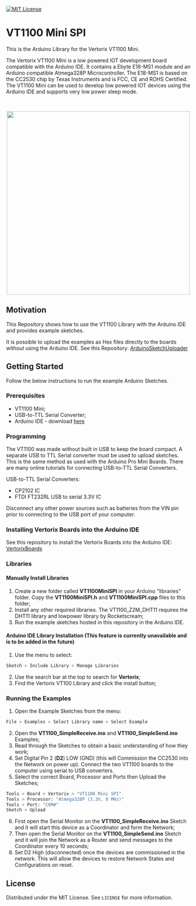 <!-- PROJECT SHIELDS -->
<!--
*** I'm using markdown "reference style" links for readability.
*** Reference links are enclosed in brackets [ ] instead of parentheses ( ).
*** See the bottom of this document for the declaration of the reference variables
*** for contributors-url, forks-url, etc. This is an optional, concise syntax you may use.
*** https://www.markdownguide.org/basic-syntax/#reference-style-links
-->
[![MIT License][license-shield]][license-url]

<!-- Title -->
# VT1100 Mini SPI

<!-- Introduction -->
This is the Arduino Library for the Vertorix VT1100 Mini.

The Vertorix VT1100 Mini is a low powered IOT development board compatible with the Arduino IDE.  It contains a Ebyte E18-MS1 module and an Arduino compatible Atmega328P Microcontroller.  The E18-MS1 is based on the CC2530 chip by Texas Instruments and is FCC, CE and ROHS Certified.  The VT1100 Mini can be used to develop low powered IOT devices using the Arduino IDE and supports very low power sleep mode.

<!-- PROJECT LOGO -->
<!--
Place Logo here
-->
<br/>

<p align="center">
<img src="https://github.com/VertorixAU/VertorixAU.github.io/raw/main/Images/VT1100/VT1100Side.png" width="500" height="500">

<br/>

<!-- MOTIVATION -->
## Motivation

This Repository shows how to use the VT1100 Library with the Arduino IDE and provides example sketches.

It is possible to upload the examples as Hex files directly to the boards without using the Arduino IDE.  See this Repository: [ArduinoSketchUploader](https://github.com/VertorixAU/ArduinoSketchUploader)

<!-- GETTING STARTED -->
## Getting Started

Follow the below instructions to run the example Arduino Sketches.

### Prerequisites

* VT1100 Mini;
* USB-to-TTL Serial Converter;
* Arduino IDE - download [here](https://www.arduino.cc/en/main/software)

### Programming

The VT1100 was made without built in USB to keep the board compact.  A separate USB to TTL Serial converter must be used to upload sketches.  This is the same method as used with the Arduino Pro Mini Boards.  There are many online tutorials for connecting USB-to-TTL Serial Converters.   

USB-to-TTL Serial Converters:
* CP2102 IC
* FTDI FT232RL USB to serial 3.3V IC

Disconnect any other power sources such as batteries from the VIN pin prior to connecting to the USB port of your computer.

### Installing Vertorix Boards into the Arduino IDE

See this repository to install the Vertorix Boards into the Arduino IDE: [VertorixBoards](https://github.com/VertorixAU/VertorixBoards)

### Libraries

#### Manually Install Libraries

1. Create a new folder called **VT1100MiniSPI** in your Arduino "libraries" folder. Copy the **VT1100MiniSPI.h** and **VT1100MiniSPI.cpp** files to this folder;
2. Install any other required libraries.  The VT1100_Z2M_DHT11 requires the DHT11 library and lowpower library by Rocketscream;
3. Run the example sketches hosted in this repository in the Arduino IDE.

#### Arduino IDE Library Installation (This feature is currently unavailable and is to be added in the future)

1. Use the menu to select:
```sh
Sketch > Include Library > Manage Libraries
```
2. Use the search bar at the top to search for **Vertorix**;
3. Find the Vertorix VT100 Library and click the install button;

### Running the Examples

1. Open the Example Sketches from the menu:
```sh
File > Examples > Select Library name > Select Example
```
2. Open the **VT1100_SimpleReceive.ino** and **VT1100_SimpleSend.ino** Examples;
3. Read through the Sketches to obtain a basic understanding of how they work;
4. Set Digital Pin 2 (**D2**) LOW (GND) (this will Commission the CC2530 into the Network on power up).  Connect the two VT1100 boards to the computer using serial to USB converters.
5. Select the correct Board, Processor and Ports then Upload the Sketches;
```sh
Tools > Board > Vertorix > "VT1100 Mini SPI"
Tools > Processor: "Atmega328P (3.3V, 8 MHz)"
Tools > Port: "COM#"
Sketch > Upload
```
6. First open the Serial Monitor on the **VT1100_SimpleReceive.ino** Sketch and it will start this device as a Coordinator and form the Network;
7. Then open the Serial Monitor on the **VT1100_SimpleSend.ino** Sketch and it will join the Network as a Router and send messages to the Coordinator every 10 seconds;
8. Set D2 High (disconnected) once the devices are commissioned in the network.  This will allow the devices to restore Network States and Configurations on reset.


<!-- LICENSE -->
## License

Distributed under the MIT License. See `LICENSE` for more information.

<!-- CONTACT -->



<!-- MARKDOWN LINKS & IMAGES -->
<!-- Douments Shield -->
[Docs-shield]: https://img.shields.io/badge/Docs-Project%20Documentation-blue
[Docs-url]: https://vertorixau.github.io/
<!-- License Shield -->
[license-shield]: https://img.shields.io/badge/License-MIT-brightgreen
[license-url]: https://github.com/VertorixAU/Vertorix_VT1100_Mini_SPI/blob/main/LICENSE
